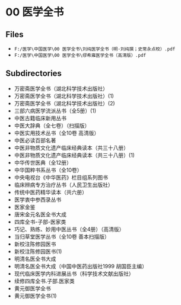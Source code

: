 # 00 医学全书

## Files

- `F:/医学\中国医学\00 医学全书\刘纯医学全书（明·刘纯撰；史常永点校）.pdf`
- `F:/医学\中国医学\00 医学全书\缪希雍医学全书（高清版）.pdf`

## Subdirectories

- 万密斋医学全书（湖北科学技术出版社）
- 万密斋医学全书（湖北科学技术出版社）(1)
- 万密斋医学全书（湖北科学技术出版社）(2)
- 三部六病医学流派丛书（全5册）(1)
- 中医古籍临床新用丛书
- 中医大辞典（全七卷）（扫描版）
- 中医实用技术丛书（全10卷 高清版）
- 中医必读百部名著
- 中医非物质文化遗产临床经典读本（共三十八册）
- 中医非物质文化遗产临床经典读本（共三十八册）(1)
- 中华传世医典（全12册）
- 中华国粹书系丛书（全10卷）
- 中央电视台《中华医药》栏目组系列图书
- 临床辨病专方治疗丛书（人民卫生出版社）
- 传统中医药精华读本（共六册）
- 医学衷中参西录丛书
- 医家金鉴
- 唐宋金元名医全书大成
- 四库全书-子部-医家类
- 巧记、熟练、妙用中医丛书（全4册）（高清版）
- 当归草堂医学丛书（全10卷 善本扫描版）
- 新校注陈修园医书
- 新校注陈修园医书(1)
- 明清名医全书大成
- 明清名医全书大成（中国中医药出版社1999 胡国臣主编）
- 现代临床医学内科进展丛书（科学技术文献出版社）
- 续修四库全书.子部.医家类
- 黄元御医学全书
- 黄元御医学全书(1)
